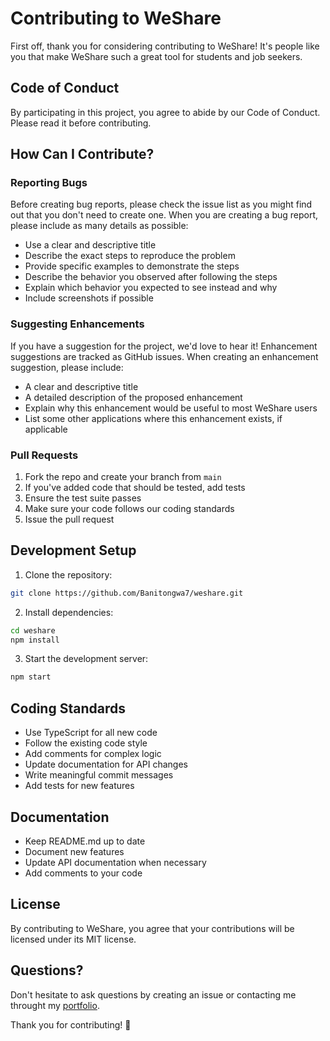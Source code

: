 # Contributing to WeShare

First off, thank you for considering contributing to WeShare! It's people like you that make WeShare such a great tool for students and job seekers.

## Code of Conduct

By participating in this project, you agree to abide by our Code of Conduct. Please read it before contributing.

## How Can I Contribute?

### Reporting Bugs

Before creating bug reports, please check the issue list as you might find out that you don't need to create one. When you are creating a bug report, please include as many details as possible:

* Use a clear and descriptive title
* Describe the exact steps to reproduce the problem
* Provide specific examples to demonstrate the steps
* Describe the behavior you observed after following the steps
* Explain which behavior you expected to see instead and why
* Include screenshots if possible

### Suggesting Enhancements

If you have a suggestion for the project, we'd love to hear it! Enhancement suggestions are tracked as GitHub issues. When creating an enhancement suggestion, please include:

* A clear and descriptive title
* A detailed description of the proposed enhancement
* Explain why this enhancement would be useful to most WeShare users
* List some other applications where this enhancement exists, if applicable

### Pull Requests

1. Fork the repo and create your branch from `main`
2. If you've added code that should be tested, add tests
3. Ensure the test suite passes
4. Make sure your code follows our coding standards
5. Issue the pull request

## Development Setup

1. Clone the repository:
```bash
git clone https://github.com/Banitongwa7/weshare.git
```

2. Install dependencies:
```bash
cd weshare
npm install
```

3. Start the development server:
```bash
npm start
```

## Coding Standards

* Use TypeScript for all new code
* Follow the existing code style
* Add comments for complex logic
* Update documentation for API changes
* Write meaningful commit messages
* Add tests for new features

## Documentation

* Keep README.md up to date
* Document new features
* Update API documentation when necessary
* Add comments to your code

## License

By contributing to WeShare, you agree that your contributions will be licensed under its MIT license.

## Questions?

Don't hesitate to ask questions by creating an issue or contacting me throught my [portfolio](https://david-banitongwa.vercel.app/).

Thank you for contributing! 🎉